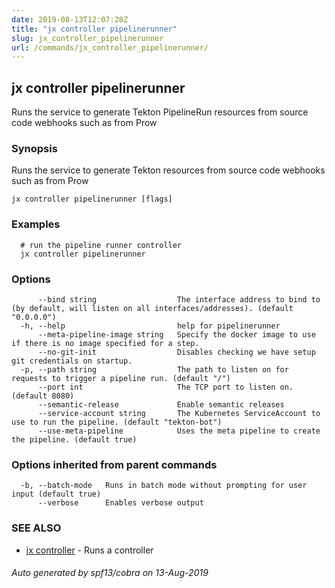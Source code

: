 ```yaml
---
date: 2019-08-13T12:07:28Z
title: "jx controller pipelinerunner"
slug: jx_controller_pipelinerunner
url: /commands/jx_controller_pipelinerunner/
---
```

## jx controller pipelinerunner

Runs the service to generate Tekton PipelineRun resources from source code webhooks such as from Prow

### Synopsis

Runs the service to generate Tekton resources from source code webhooks such as from Prow

```
jx controller pipelinerunner [flags]
```

### Examples

```
  # run the pipeline runner controller
  jx controller pipelinerunner
```

### Options

```
      --bind string                  The interface address to bind to (by default, will listen on all interfaces/addresses). (default "0.0.0.0")
  -h, --help                         help for pipelinerunner
      --meta-pipeline-image string   Specify the docker image to use if there is no image specified for a step.
      --no-git-init                  Disables checking we have setup git credentials on startup.
  -p, --path string                  The path to listen on for requests to trigger a pipeline run. (default "/")
      --port int                     The TCP port to listen on. (default 8080)
      --semantic-release             Enable semantic releases
      --service-account string       The Kubernetes ServiceAccount to use to run the pipeline. (default "tekton-bot")
      --use-meta-pipeline            Uses the meta pipeline to create the pipeline. (default true)
```

### Options inherited from parent commands

```
  -b, --batch-mode   Runs in batch mode without prompting for user input (default true)
      --verbose      Enables verbose output
```

### SEE ALSO

* [jx controller](/commands/jx_controller/)	 - Runs a controller

###### Auto generated by spf13/cobra on 13-Aug-2019
